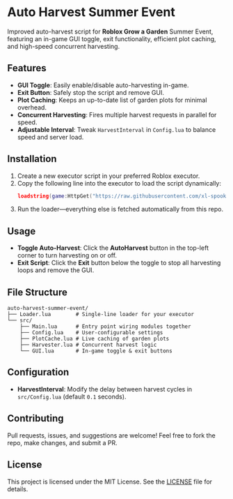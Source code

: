 # Auto Harvest Summer Event

Improved auto-harvest script for **Roblox Grow a Garden** Summer Event, featuring an in-game GUI toggle, exit functionality, efficient plot caching, and high-speed concurrent harvesting.

## Features

- **GUI Toggle**: Easily enable/disable auto-harvesting in-game.
- **Exit Button**: Safely stop the script and remove GUI.
- **Plot Caching**: Keeps an up-to-date list of garden plots for minimal overhead.
- **Concurrent Harvesting**: Fires multiple harvest requests in parallel for speed.
- **Adjustable Interval**: Tweak `HarvestInterval` in `Config.lua` to balance speed and server load.

## Installation

1. Create a new executor script in your preferred Roblox executor.
2. Copy the following line into the executor to load the script dynamically:
   ```lua
   loadstring(game:HttpGet("https://raw.githubusercontent.com/xl-spooky/auto-harvest-summer-event/main/Loader.lua"))()
   ```
3. Run the loader—everything else is fetched automatically from this repo.

## Usage

- **Toggle Auto-Harvest**: Click the **AutoHarvest** button in the top-left corner to turn harvesting on or off.
- **Exit Script**: Click the **Exit** button below the toggle to stop all harvesting loops and remove the GUI.

## File Structure

```
auto-harvest-summer-event/
├── Loader.lua        # Single-line loader for your executor
└── src/
    ├── Main.lua      # Entry point wiring modules together
    ├── Config.lua    # User-configurable settings
    ├── PlotCache.lua # Live caching of garden plots
    ├── Harvester.lua # Concurrent harvest logic
    └── GUI.lua       # In-game toggle & exit buttons
```

## Configuration

- **HarvestInterval**: Modify the delay between harvest cycles in `src/Config.lua` (default `0.1` seconds).

## Contributing

Pull requests, issues, and suggestions are welcome! Feel free to fork the repo, make changes, and submit a PR.

## License

This project is licensed under the MIT License. See the [LICENSE](LICENSE) file for details.